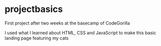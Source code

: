 # projectbasics

First project after two weeks at the basecamp of CodeGorilla

I used what I learned about HTML, CSS and JavaScript to make this basic landing page featuring my cats
